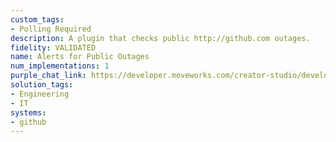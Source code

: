 ```yaml
---
custom_tags:
- Polling Required
description: A plugin that checks public http://github.com outages.
fidelity: VALIDATED
name: Alerts for Public Outages
num_implementations: 1
purple_chat_link: https://developer.moveworks.com/creator-studio/developer-tools/purple-chat/?conversation=%7B%22startTimestamp%22%3A%2211%3A43+AM%22%2C%22messages%22%3A%5B%7B%22role%22%3A%22user%22%2C%22parts%22%3A%5B%7B%22richText%22%3A%22Are+there+any+public+GitHub+outages%3F%22%7D%5D%7D%2C%7B%22role%22%3A%22assistant%22%2C%22parts%22%3A%5B%7B%22reasoningSteps%22%3A%5B%7B%22status%22%3A%22success%22%2C%22richText%22%3A%22%3Cp%3E%E2%9C%85+Working+on+%3Cb%3EPublic+GitHub+Outages%3C%2Fb%3E%3Cbr%3E%E2%8F%B3+Calling+Plugin+%3Cb%3EAlerts+For+Public+Outages%3C%2Fb%3E%3C%2Fp%3E%22%7D%5D%7D%2C%7B%22richText%22%3A%22%3Cp%3EYes%2C+there+was+a+%3Ca+href%3D%5C%22https%3A%2F%2Fwww.githubstatus.com%2F%5C%22%3Erecent+outage+reported+yesterday%3C%2Fa%3E.%3Cbr%3E%3Cbr%3EIt+affected+multiple+services+including+repository+access+and+issue+tracking.+The+services+have+been+restored+and+are+currently+operational.%3C%2Fp%3E%22%7D%5D%7D%5D%7D
solution_tags:
- Engineering
- IT
systems:
- github
---
```

